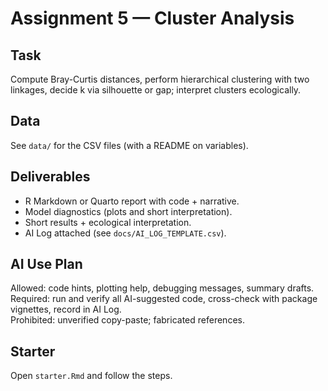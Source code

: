 # Assignment 5 — Cluster Analysis

## Task
Compute Bray-Curtis distances, perform hierarchical clustering with two linkages, decide k via silhouette or gap; interpret clusters ecologically.

## Data
See `data/` for the CSV files (with a README on variables).

## Deliverables
- R Markdown or Quarto report with code + narrative.
- Model diagnostics (plots and short interpretation).
- Short results + ecological interpretation.
- AI Log attached (see `docs/AI_LOG_TEMPLATE.csv`).

## AI Use Plan
Allowed: code hints, plotting help, debugging messages, summary drafts.  
Required: run and verify all AI-suggested code, cross-check with package vignettes, record in AI Log.  
Prohibited: unverified copy-paste; fabricated references.

## Starter
Open `starter.Rmd` and follow the steps.
